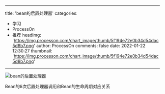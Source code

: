 
---
title: 'bean的后置处理器'
categories: 
 - 学习
 - ProcessOn
 - 推荐
headimg: 'https://img.processon.com/chart_image/thumb/5f194e72e0b34d54dac5d8b7.png'
author: ProcessOn
comments: false
date: 2022-01-22 12:30:27
thumbnail: 'https://img.processon.com/chart_image/thumb/5f194e72e0b34d54dac5d8b7.png'
---

<div>   
<img class="thumb" alt="bean的后置处理器" src="https://img.processon.com/chart_image/thumb/5f194e72e0b34d54dac5d8b7.png" referrerpolicy="no-referrer">
<p>Bean的9次后置处理器调用和Bean的生命周期对应关系</p>  
</div>
            